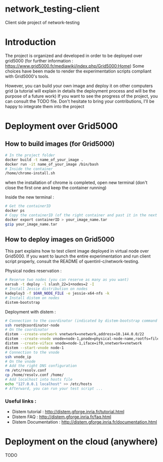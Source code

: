 # network_testing-client
Client side project of network-testing

# Introduction
The project is organized and developed in order to be deployed over grid5000 (for further information : https://www.grid5000.fr/mediawiki/index.php/Grid5000:Home)
Some choices have been made to render the experimentation scripts compliant with Grid5000's tools.

However, you can build your own image and deploy it on other computers grid (a tutorial will explain in details the deployment process and will be the purpose of a future work)
If you want to see the progress of the project, you can consult the TODO file.
Don't hesitate to bring your contributions, I'll be happy to integrate them into the project


# Deployment over Grid5000

## How to build images (for Grid5000)

```bash
# In the project folder
docker build -t name_of_your_image .
docker run -it name_of_your_image /bin/bash
# Inside the container
/home/chrome-install.sh
```
when the installation of chrome is completed, open new terminal (don't close the first one and keep the container running)

Inside the new terminal :
```bash
# Get the containerID
docker ps
# Copy the containerID (of the right container and past it in the next command line instead of containerID)
docker export containerID > your_image_name.tar
gzip your_image_name.tar
```
## How to deploy images on Grid5000
This part explains how to test client image deployed in virtual node over Grid5000. If you want to launch the entire experimentation and run client script properly, consult the README of quentinl-c/network-testing.

Physical nodes reservation :
```bash
# Reserve two nodes (you can reserve as many as you want)
oarsub -t deploy -l slash_22=1+nodes=2 -I
# Install Jessie distribution on nodes
kadeploy3 -f $OAR_NODE_FILE -e jessie-x64-nfs -k
# Install distem on nodes
distem-bootstrap
```

Deployment with distem :
```bash
# Connection to the coordinator (indicated by distem-bootstrap command output) as root
ssh root@coordinator-node
# On the coordinator
distem --create-vnetwork vnetwork=vnetwork,address=10.144.0.0/22
distem --create-vnode vnode=node-1,pnode=physical-node-name,rootfs=file:///home/qlaportechabasse/public/client-lxc.tar.gz,sshprivkey=/root/.ssh/id_rsa,sshpubkey=/root/.ssh/id_rsa.pub
distem --create-viface vnode=node-1,iface=if0,vnetwork=vnetwork
distem --start-vnode node-1
# Connection to the vnode
ssh vnode_ip
# On the vnode
# Add the right DNS configuration
rm /etc/resolv.conf
cp /home/resolv.conf /home/
# Add localhost into hosts file
echo "127.0.0.1 localhost" >> /etc/hosts
# Afterward, you can run your test script ...
```
### Useful links :

* Distem tutorial : http://distem.gforge.inria.fr/tutorial.html
* Distem FAQ : http://distem.gforge.inria.fr/faq.html
* Distem Documentation : http://distem.gforge.inria.fr/documentation.html

# Deployment on the cloud (anywhere)
TODO
